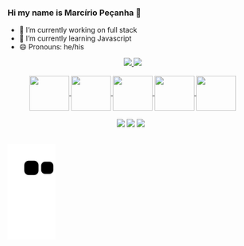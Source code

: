 ### Hi my name is Marcírio Peçanha 👋

- 🔭 I’m currently working on full stack
- 🌱 I’m currently learning Javascript
- 😄 Pronouns: he/his
<div align="center">
  <a href="htpps://github.com/MarcirioPecanha">
  <img height="200em" src="https://github-readme-stats.vercel.app/api?username=MarcirioPecanha&show_icons=true&theme=github_dark&include_all_commits=true">
  <img height="220em" src="https://github-readme-stats.vercel.app/api/top-langs/?username=MarcirioPecanha&layout=compact&theme=github_dark"/>
</div>
<div align="center" style="display: inline_block">
  <br>
  <img align="center" height="70" width="80" src="https://cdn.jsdelivr.net/gh/devicons/devicon/icons/html5/html5-original.svg" />
  <img align="center" height="70" width="80" src="https://cdn.jsdelivr.net/gh/devicons/devicon/icons/css3/css3-original.svg" />       
  <img align="center" height="70"  width="80" src="https://cdn.jsdelivr.net/gh/devicons/devicon/icons/javascript/javascript-original.svg" />       
  <img align="center" height="70" width="80" src="https://cdn.jsdelivr.net/gh/devicons/devicon/icons/bootstrap/bootstrap-original.svg" />
  <img align="center" height="70" width="80" src="https://cdn.jsdelivr.net/gh/devicons/devicon/icons/react/react-original-wordmark.svg" />
                 
</div>
<br>
<div align="center">
<a href="https://www.instagram.com/marcirio.pecanha/" target="_blank"><img src="https://img.shields.io/badge/-Instagram-%23E4405F?style=for-the-badge&logo=instagram&logoColor=white" target="_blank"></a>
  <a href= "mailto:marciriop@yahoo.com.br"><img src="https://img.shields.io/badge/-Gmail-%23333?style=for-the-badge&logo=gmail&logoColor=white" target="_blank"></a>
  <a href= "https://www.linkedin.com/in/marcírio-peçanha-21b47595" target="_blank"><img src="https://img.shields.io/badge/-LinkedIn-%230077B5?style=for-the-badge&logo=linkedin&logoColor=white" target="_blank"></a>  
</div>
<br>

![Snake animation](https://github.com/MarcirioPecanha/MarcirioPecanha/blob/output/github-contribution-grid-snake.svg)
